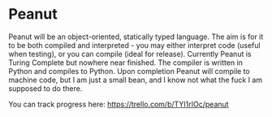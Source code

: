 # Peanut
Peanut will be an object-oriented, statically typed language. The aim is for it to be both compiled and interpreted - you may either interpret code (useful when testing), or you can compile (ideal for release). Currently Peanut is Turing Complete but nowhere near finished. The compiler is written in Python and compiles to Python. Upon completion Peanut will compile to machine code, but I am just a small bean, and I know not what the fuck I am supposed to do there.


You can track progress here: https://trello.com/b/TYI1rIOc/peanut
